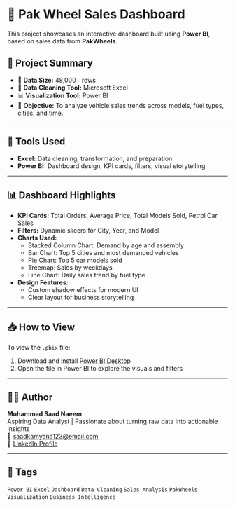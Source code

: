 # 🚗 Pak Wheel Sales Dashboard

This project showcases an interactive dashboard built using **Power BI**, based on sales data from **PakWheels**.

## 📌 Project Summary

- 📄 **Data Size:** 48,000+ rows
- 🧹 **Data Cleaning Tool:** Microsoft Excel
- 📊 **Visualization Tool:** Power BI
- 🎯 **Objective:** To analyze vehicle sales trends across models, fuel types, cities, and time.

---

## 🔧 Tools Used

- **Excel:** Data cleaning, transformation, and preparation
- **Power BI:** Dashboard design, KPI cards, filters, visual storytelling

---

## 📊 Dashboard Highlights

- **KPI Cards:** Total Orders, Average Price, Total Models Sold, Petrol Car Sales
- **Filters:** Dynamic slicers for City, Year, and Model
- **Charts Used:**
  - Stacked Column Chart: Demand by age and assembly
  - Bar Chart: Top 5 cities and most demanded vehicles
  - Pie Chart: Top 5 car models sold
  - Treemap: Sales by weekdays
  - Line Chart: Daily sales trend by fuel type
- **Design Features:** 
  - Custom shadow effects for modern UI
  - Clear layout for business storytelling

---

## 📥 How to View

To view the `.pbix` file:
1. Download and install [Power BI Desktop](https://powerbi.microsoft.com/en-us/desktop/)
2. Open the file in Power BI to explore the visuals and filters

---

## 🙋‍♂️ Author

**Muhammad Saad Naeem**  
Aspiring Data Analyst | Passionate about turning raw data into actionable insights  
📧 saadkamyana123@email.com  
🔗 [LinkedIn Profile](https://www.linkedin.com/in/saadi-naeem/)

---

## 📌 Tags

`Power BI` `Excel` `Dashboard` `Data Cleaning` `Sales Analysis` `PakWheels` `Visualization` `Business Intelligence`
